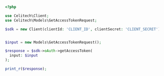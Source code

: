 ```php
<?php

use Celitech\Client;
use Celitech\Models\GetAccessTokenRequest;

$sdk = new Client(clientId: 'CLIENT_ID', clientSecret: 'CLIENT_SECRET');


$input = new Models\GetAccessTokenRequest();

$response = $sdk->oAuth->getAccessToken(
  input: $input
);

print_r($response);

```


<!-- This file was generated by liblab | https://liblab.com/ -->